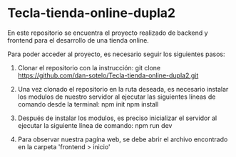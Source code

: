 # Tecla-tienda-online-dupla2
En este repositorio se encuentra el proyecto realizado de backend y frontend para el desarrollo de una tienda online.

Para poder acceder al proyecto, es necesario seguir los siguientes pasos:
1. Clonar el repositorio con la instrucción:
      git clone https://github.com/dan-sotelo/Tecla-tienda-online-dupla2.git

2. Una vez clonado el repositorio en la ruta deseada, es necesario instalar los modulos de nuestro servidor al ejecutar 
   las siguientes líneas de comando desde la terminal:
            npm init
            npm install

3. Después de instalar los modulos, es preciso inicializar el servidor al ejecutar la siguiente línea de comando:
            npm run dev
      
4. Para observar nuestra pagína web, se debe abrir el archivo encontrado en la carpeta 'frontend > inicio'
